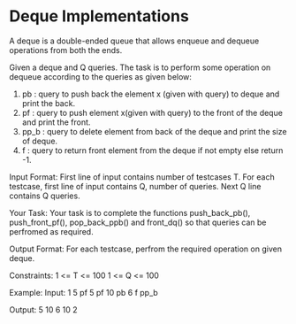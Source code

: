 
   
# Deque Implementations 
A deque is a double-ended queue that allows enqueue and dequeue operations from both the ends.

Given a deque and Q queries. The task is to perform some operation on dequeue according to the queries as given below:
1. pb : query to push back the element x (given with query) to deque and print the back.
2. pf : query to push element x(given with query) to the front of the deque and print the front.
3. pp_b : query to delete element from back of the deque and print the size of deque.
4. f : query to return front element from the deque if not empty else return -1.

Input Format:
First line of input contains number of testcases T. For each testcase, first line of input contains Q, number of queries. Next Q line contains Q queries.

Your Task:
Your task is to complete the functions push_back_pb(), push_front_pf(), pop_back_ppb() and front_dq()  so that queries can be perfromed as required.

Output Format:
For each testcase, perfrom the required operation on given deque.

Constraints:
1 <= T <= 100
1 <= Q <= 100

Example:
Input:
1
5
pf 5
pf 10
pb 6
f
pp_b

Output:
5
10
6
10
2